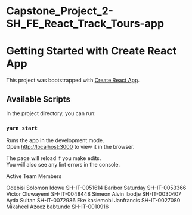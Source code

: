 # Capstone_Project_2-SH_FE_React_Track_Tours-app

# Getting Started with Create React App

This project was bootstrapped with [Create React App](https://github.com/facebook/create-react-app).

## Available Scripts

In the project directory, you can run:

### `yarn start`

Runs the app in the development mode.\
Open [http://localhost:3000](http://localhost:3000) to view it in the browser.

The page will reload if you make edits.\
You will also see any lint errors in the console.

Active Team Members

Odebisi Solomon Idowu	SH-IT-0051614
Baribor Saturday	SH-IT-0053366
Victor Oluwayemi	SH-IT-0048448
Simeon Alvin Ibodje	SH-IT-0030407
Ayda Sultan	SH-IT-0072986
Eke kasiemobi Janfrancis 	SH-IT-0027080
Mikaheel Azeez babtunde	SH-IT-0010916
